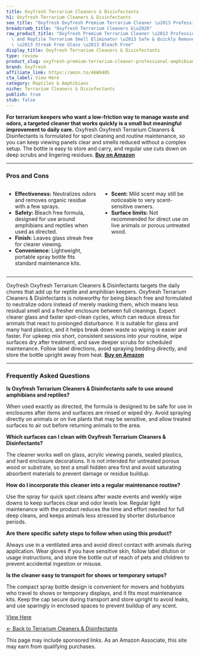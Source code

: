 ```yaml
---
title: Oxyfresh Terrarium Cleaners & Disinfectants
h1: Oxyfresh Terrarium Cleaners & Disinfectants
seo_title: "Oxyfresh Oxyfresh Premium Terrarium Cleaner \u2013 Professional\u2026"
breadcrumb_title: "Oxyfresh Terrarium Cleaners &\u2026"
raw_product_title: "Oxyfresh Premium Terrarium Cleaner \u2013 Professional Amphibian\
  \ and Reptile Terrarium Smell Eliminator \u2013 Safe & Quickly Removes Waste & Odors\
  \ \u2013 Streak Free Glass \u2013 Bleach Free"
display_title: Oxyfresh Terrarium Cleaners & Disinfectants
type: review
product_slug: oxyfresh-premium-terrarium-cleaner-professional-amphibian-and-reptile-t-67956fb9
brand: Oxyfresh
affiliate_link: https://amzn.to/46W94O5
cta_label: View Here
category: Reptiles & Amphibians
niche: Terrarium Cleaners & Disinfectants
publish: true
stub: false
---
```


<div id="intro" class="full-width">
  <p><strong>For terrarium keepers who want a low-friction way to manage waste and odors, a targeted cleaner that works quickly is a small but meaningful improvement to daily care.</strong> Oxyfresh Oxyfresh Terrarium Cleaners & Disinfectants is formulated for spot cleaning and routine maintenance, so you can keep viewing panels clear and smells reduced without a complex setup. The bottle is easy to store and carry, and regular use cuts down on deep scrubs and lingering residues. <a href="https://amzn.to/46W94O5" rel="nofollow sponsored noopener" target="_blank"><strong>Buy on Amazon</strong></a></p>
</div>

<hr />
<h3 id="pros-cons">Pros and Cons</h3>
<div class="pc-grid" style="display:grid;grid-template-columns:1fr 1fr;gap:16px;">
  <ul>
    <li><strong>Effectiveness:</strong> Neutralizes odors and removes organic residue with a few sprays.</li>
    <li><strong>Safety:</strong> Bleach free formula, designed for use around amphibians and reptiles when used as directed.</li>
    <li><strong>Finish:</strong> Leaves glass streak free for clearer viewing.</li>
    <li><strong>Convenience:</strong> Lightweight, portable spray bottle fits standard maintenance kits.</li>
  </ul>
  <ul>
    <li><strong>Scent:</strong> Mild scent may still be noticeable to very scent-sensitive owners.</li>
    <li><strong>Surface limits:</strong> Not recommended for direct use on live animals or porous untreated wood.</li>
  </ul>
</div>
<hr />

<div class="full-width">
  <p>Oxyfresh Oxyfresh Terrarium Cleaners & Disinfectants targets the daily chores that add up for reptile and amphibian keepers. Oxyfresh Terrarium Cleaners & Disinfectants is noteworthy for being bleach free and formulated to neutralize odors instead of merely masking them, which means less residual smell and a fresher enclosure between full cleanings. Expect clearer glass and faster spot-clean cycles, which can reduce stress for animals that react to prolonged disturbance. It is suitable for glass and many hard plastics, and it helps break down waste so wiping is easier and faster. For upkeep mix short, consistent sessions into your routine, wipe surfaces dry after treatment, and save deeper scrubs for scheduled maintenance. Follow label directions, avoid spraying bedding directly, and store the bottle upright away from heat. <a href="https://amzn.to/46W94O5" rel="nofollow sponsored noopener" target="_blank"><strong>Buy on Amazon</strong></a></p>
</div>

<hr />
<h3 id="faqs">Frequently Asked Questions</h3>

<p><strong>Is Oxyfresh Terrarium Cleaners & Disinfectants safe to use around amphibians and reptiles?</strong></p>
<p>When used exactly as directed, the formula is designed to be safe for use in enclosures after items and surfaces are rinsed or wiped dry. Avoid spraying directly on animals or on live plants that may be sensitive, and allow treated surfaces to air out before returning animals to the area.</p>

<p><strong>Which surfaces can I clean with Oxyfresh Terrarium Cleaners & Disinfectants?</strong></p>
<p>The cleaner works well on glass, acrylic viewing panels, sealed plastics, and hard enclosure decorations. It is not intended for untreated porous wood or substrate, so test a small hidden area first and avoid saturating absorbent materials to prevent damage or residue buildup.</p>

<p><strong>How do I incorporate this cleaner into a regular maintenance routine?</strong></p>
<p>Use the spray for quick spot cleans after waste events and weekly wipe downs to keep surfaces clear and odor levels low. Regular light maintenance with the product reduces the time and effort needed for full deep cleans, and keeps animals less stressed by shorter disturbance periods.</p>

<p><strong>Are there specific safety steps to follow when using this product?</strong></p>
<p>Always use in a ventilated area and avoid direct contact with animals during application. Wear gloves if you have sensitive skin, follow label dilution or usage instructions, and store the bottle out of reach of pets and children to prevent accidental ingestion or misuse.</p>

<p><strong>Is the cleaner easy to transport for shows or temporary setups?</strong></p>
<p>The compact spray bottle design is convenient for movers and hobbyists who travel to shows or temporary displays, and it fits most maintenance kits. Keep the cap secure during transport and store upright to avoid leaks, and use sparingly in enclosed spaces to prevent buildup of any scent.</p>
<p><a class="btn" href="https://amzn.to/46W94O5" target="_blank" rel="nofollow sponsored noopener">View Here</a></p>
<p><a href="/roundups/reptiles-amphibians/terrarium-cleaners-disinfectants/">← Back to Terrarium Cleaners & Disinfectants</a></p>
<aside class="disclosure">This page may include sponsored links. As an Amazon Associate, this site may earn from qualifying purchases.</aside>
